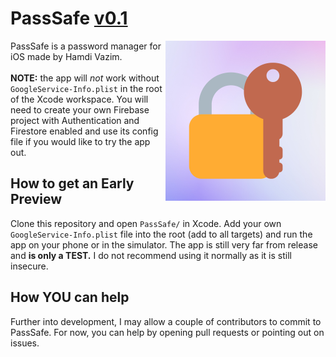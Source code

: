 # PassSafe [v0.1](#)

<img align="right" height="256" src="https://raw.githubusercontent.com/hamdivazim/PassSafe/main/PassSafe/PassSafe/AppIcon.png"/>

PassSafe is a password manager for iOS made by Hamdi Vazim.
<br><br>
**NOTE:** the app will _not_ work without `GoogleService-Info.plist` in the root of the Xcode workspace. You will need to create your own Firebase project with Authentication and Firestore enabled and use its config file if you would like to try the app out.

## How to get an Early Preview
Clone this repository and open `PassSafe/` in Xcode. Add your own `GoogleService-Info.plist` file into the root (add to all targets) and run the app on your phone or in the simulator. The app is still very far from release and **is only a TEST.** I do not recommend using it normally as it is still insecure.

## How YOU can help
Further into development, I may allow a couple of contributors to commit to PassSafe. For now, you can help by opening pull requests or pointing out on issues.
